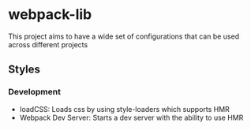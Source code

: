 # webpack-lib
This project aims to have a wide set of configurations that can be used across different projects


## Styles
### Development
- loadCSS: Loads css by using style-loaders which supports HMR
- Webpack Dev Server: Starts a dev server with the ability to use HMR